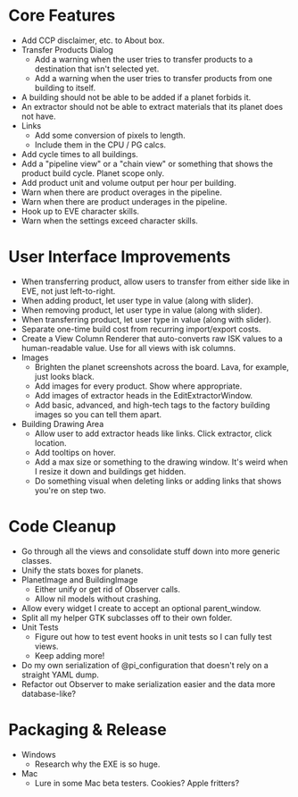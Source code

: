 Core Features
=============

* Add CCP disclaimer, etc. to About box.
* Transfer Products Dialog
  - Add a warning when the user tries to transfer products to a destination that isn't selected yet.
  - Add a warning when the user tries to transfer products from one building to itself.
* A building should not be able to be added if a planet forbids it.
* An extractor should not be able to extract materials that its planet does not have.
* Links
  - Add some conversion of pixels to length.
  - Include them in the CPU / PG calcs.
* Add cycle times to all buildings.
* Add a "pipeline view" or a "chain view" or something that shows the product build cycle. Planet scope only.
* Add product unit and volume output per hour per building.
* Warn when there are product overages in the pipeline.
* Warn when there are product underages in the pipeline.
* Hook up to EVE character skills.
* Warn when the settings exceed character skills.


User Interface Improvements
===========================

* When transferring product, allow users to transfer from either side like in EVE, not just left-to-right.
* When adding product, let user type in value (along with slider).
* When removing product, let user type in value (along with slider).
* When transferring product, let user type in value (along with slider).
* Separate one-time build cost from recurring import/export costs.
* Create a View Column Renderer that auto-converts raw ISK values to a human-readable value. Use for all views with isk columns.
* Images
  - Brighten the planet screenshots across the board. Lava, for example, just looks black.
  - Add images for every product. Show where appropriate.
  - Add images of extractor heads in the EditExtractorWindow.
  - Add basic, advanced, and high-tech tags to the factory building images so you can tell them apart.
* Building Drawing Area
  - Allow user to add extractor heads like links. Click extractor, click location.
  - Add tooltips on hover.
  - Add a max size or something to the drawing window. It's weird when I resize it down and buildings get hidden.
  - Do something visual when deleting links or adding links that shows you're on step two.
  

Code Cleanup
============

* Go through all the views and consolidate stuff down into more generic classes.
* Unify the stats boxes for planets.
* PlanetImage and BuildingImage
  - Either unify or get rid of Observer calls.
  - Allow nil models without crashing.
* Allow every widget I create to accept an optional parent_window.
* Split all my helper GTK subclasses off to their own folder.
* Unit Tests
  - Figure out how to test event hooks in unit tests so I can fully test views.
  - Keep adding more!
* Do my own serialization of @pi_configuration that doesn't rely on a straight YAML dump.
* Refactor out Observer to make serialization easier and the data more database-like?


Packaging & Release
===================

* Windows
  - Research why the EXE is so huge.
* Mac
  - Lure in some Mac beta testers. Cookies? Apple fritters?

